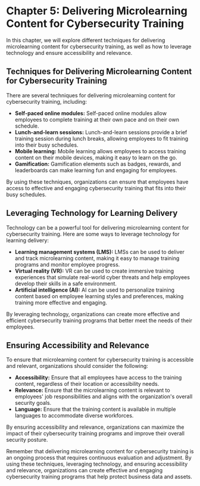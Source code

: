Chapter 5: Delivering Microlearning Content for Cybersecurity Training
======================================================================

In this chapter, we will explore different techniques for delivering microlearning content for cybersecurity training, as well as how to leverage technology and ensure accessibility and relevance.

Techniques for Delivering Microlearning Content for Cybersecurity Training
--------------------------------------------------------------------------

There are several techniques for delivering microlearning content for cybersecurity training, including:

* **Self-paced online modules:** Self-paced online modules allow employees to complete training at their own pace and on their own schedule.
* **Lunch-and-learn sessions:** Lunch-and-learn sessions provide a brief training session during lunch breaks, allowing employees to fit training into their busy schedules.
* **Mobile learning:** Mobile learning allows employees to access training content on their mobile devices, making it easy to learn on the go.
* **Gamification:** Gamification elements such as badges, rewards, and leaderboards can make learning fun and engaging for employees.

By using these techniques, organizations can ensure that employees have access to effective and engaging cybersecurity training that fits into their busy schedules.

Leveraging Technology for Learning Delivery
-------------------------------------------

Technology can be a powerful tool for delivering microlearning content for cybersecurity training. Here are some ways to leverage technology for learning delivery:

* **Learning management systems (LMS):** LMSs can be used to deliver and track microlearning content, making it easy to manage training programs and monitor employee progress.
* **Virtual reality (VR):** VR can be used to create immersive training experiences that simulate real-world cyber threats and help employees develop their skills in a safe environment.
* **Artificial intelligence (AI):** AI can be used to personalize training content based on employee learning styles and preferences, making training more effective and engaging.

By leveraging technology, organizations can create more effective and efficient cybersecurity training programs that better meet the needs of their employees.

Ensuring Accessibility and Relevance
------------------------------------

To ensure that microlearning content for cybersecurity training is accessible and relevant, organizations should consider the following:

* **Accessibility:** Ensure that all employees have access to the training content, regardless of their location or accessibility needs.
* **Relevance:** Ensure that the microlearning content is relevant to employees' job responsibilities and aligns with the organization's overall security goals.
* **Language:** Ensure that the training content is available in multiple languages to accommodate diverse workforces.

By ensuring accessibility and relevance, organizations can maximize the impact of their cybersecurity training programs and improve their overall security posture.

Remember that delivering microlearning content for cybersecurity training is an ongoing process that requires continuous evaluation and adjustment. By using these techniques, leveraging technology, and ensuring accessibility and relevance, organizations can create effective and engaging cybersecurity training programs that help protect business data and assets.
